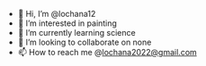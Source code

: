 - 👋 Hi, I’m @lochana12
- 👀 I’m interested in painting
- 🌱 I’m currently learning science
- 💞️ I’m looking to collaborate on none
- 📫 How to reach me @lochana2022@gmail.com

<!---
lochana12/lochana12 is a ✨ special ✨ repository because its `README.md` (this file) appears on your GitHub profile.
You can click the Preview link to take a look at your changes.
--->
